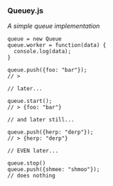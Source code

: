 ### Queuey.js
*A simple queue implementation*

```
queue = new Queue
queue.worker = function(data) {
  console.log(data);
}

queue.push({foo: "bar"});
// >

// later...

queue.start();
// > {foo: "bar"}

// and later still...

queue.push({herp: "derp"});
// > {herp: "derp"}

// EVEN later...

queue.stop()
queue.push({shmee: "shmoo"});
// does nothing

```